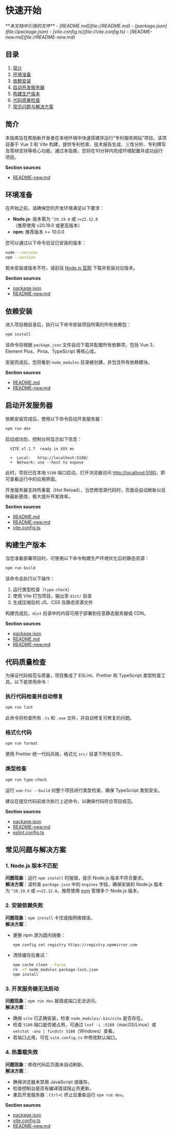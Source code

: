 # 快速开始

<cite>
**本文档中引用的文件**  
- [README.md](file://README.md)
- [package.json](file://package.json)
- [vite.config.ts](file://vite.config.ts)
- [README-new.md](file://README-new.md)
</cite>

## 目录
1. [简介](#简介)
2. [环境准备](#环境准备)
3. [依赖安装](#依赖安装)
4. [启动开发服务器](#启动开发服务器)
5. [构建生产版本](#构建生产版本)
6. [代码质量检查](#代码质量检查)
7. [常见问题与解决方案](#常见问题与解决方案)

## 简介
本指南旨在帮助新开发者在本地环境中快速搭建并运行“专利服务网站”项目。该项目基于 Vue 3 和 Vite 构建，提供专利检索、技术报告生成、三性分析、专利撰写及答辩支持等核心功能。通过本指南，您将在10分钟内完成环境配置并成功运行项目。

**Section sources**
- [README-new.md](file://README-new.md#L1-L230)

## 环境准备
在开始之前，请确保您的开发环境满足以下要求：

- **Node.js**: 版本需为 `^20.19.0` 或 `>=22.12.0`（推荐使用 v20.19.0 或更高版本）
- **npm**: 推荐版本 >= 10.0.0

您可以通过以下命令验证已安装的版本：
```bash
node --version
npm --version
```

若未安装或版本不符，请前往 [Node.js 官网](https://nodejs.org/) 下载并安装对应版本。

**Section sources**
- [package.json](file://package.json#L6-L8)
- [README-new.md](file://README-new.md#L94-L96)

## 依赖安装
进入项目根目录后，执行以下命令安装项目所需的所有依赖包：
```bash
npm install
```

该命令将根据 `package.json` 文件自动下载并配置所有依赖项，包括 Vue 3、Element Plus、Pinia、TypeScript 等核心库。

安装完成后，您将看到 `node_modules` 目录被创建，并包含所有依赖模块。

**Section sources**
- [README.md](file://README.md#L31-L36)
- [README-new.md](file://README-new.md#L97-L99)

## 启动开发服务器
依赖安装完成后，使用以下命令启动开发服务器：
```bash
npm run dev
```

启动成功后，控制台将显示如下信息：
```
  VITE v7.1.7  ready in XXX ms

  ➜  Local:   http://localhost:5180/
  ➜  Network: use --host to expose
```

此时，项目已在本地 `5180` 端口启动。打开浏览器访问 [http://localhost:5180](http://localhost:5180)，即可查看运行中的应用界面。

开发服务器支持热重载（Hot Reload），当您修改源代码时，页面会自动刷新以反映最新更改，极大提升开发效率。

**Section sources**
- [README.md](file://README.md#L31-L36)
- [README-new.md](file://README-new.md#L101-L104)
- [vite.config.ts](file://vite.config.ts#L1-L18)

## 构建生产版本
当您准备部署项目时，可使用以下命令构建生产环境优化后的静态资源：
```bash
npm run build
```

该命令会执行以下操作：
1. 运行类型检查（`type-check`）
2. 使用 Vite 打包项目，输出至 `dist/` 目录
3. 生成压缩后的 JS、CSS 及静态资源文件

构建完成后，`dist` 目录中的内容可用于部署到任意静态服务器或 CDN。

**Section sources**
- [package.json](file://package.json#L10-L12)
- [README.md](file://README.md#L37-L42)
- [README-new.md](file://README-new.md#L106-L108)

## 代码质量检查
为保证代码规范与质量，项目集成了 ESLint、Prettier 和 TypeScript 类型检查工具。以下是常用命令：

### 执行代码检查并自动修复
```bash
npm run lint
```
此命令将检查所有 `.ts` 和 `.vue` 文件，并自动修复可修复的问题。

### 格式化代码
```bash
npm run format
```
使用 Prettier 统一代码风格，格式化 `src/` 目录下所有文件。

### 类型检查
```bash
npm run type-check
```
运行 `vue-tsc --build` 对整个项目进行类型检查，确保 TypeScript 类型安全。

建议在提交代码前依次执行上述命令，以确保代码符合项目规范。

**Section sources**
- [package.json](file://package.json#L18-L22)
- [README-new.md](file://README-new.md#L110-L116)
- [eslint.config.ts](file://eslint.config.ts#L1-L22)

## 常见问题与解决方案
### 1. Node.js 版本不匹配
**问题现象**：运行 `npm install` 时报错，提示 Node.js 版本不符合要求。  
**解决方案**：请检查 `package.json` 中的 `engines` 字段，确保安装的 Node.js 版本为 `^20.19.0` 或 `>=22.12.0`。推荐使用 [nvm](https://github.com/nvm-sh/nvm) 管理多个 Node.js 版本。

### 2. 安装依赖失败
**问题现象**：`npm install` 卡住或报网络错误。  
**解决方案**：
- 更换 npm 源为国内镜像：
  ```bash
  npm config set registry https://registry.npmmirror.com
  ```
- 清除缓存后重试：
  ```bash
  npm cache clean --force
  rm -rf node_modules package-lock.json
  npm install
  ```

### 3. 开发服务器无法启动
**问题现象**：`npm run dev` 报错或端口无法访问。  
**解决方案**：
- 确保 `vite` 已正确安装，检查 `node_modules/.bin/vite` 是否存在。
- 检查 `5180` 端口是否被占用，可通过 `lsof -i :5180`（macOS/Linux）或 `netstat -ano | findstr 5180`（Windows）查看。
- 若端口占用，可在 `vite.config.ts` 中修改默认端口。

### 4. 热重载失效
**问题现象**：修改代码后页面未自动刷新。  
**解决方案**：
- 确保浏览器未禁用 JavaScript 或缓存。
- 检查控制台是否有编译错误阻止热更新。
- 重启开发服务器：`Ctrl+C` 终止后重新运行 `npm run dev`。

**Section sources**
- [package.json](file://package.json#L6-L8)
- [vite.config.ts](file://vite.config.ts#L1-L18)
- [README-new.md](file://README-new.md#L94-L149)